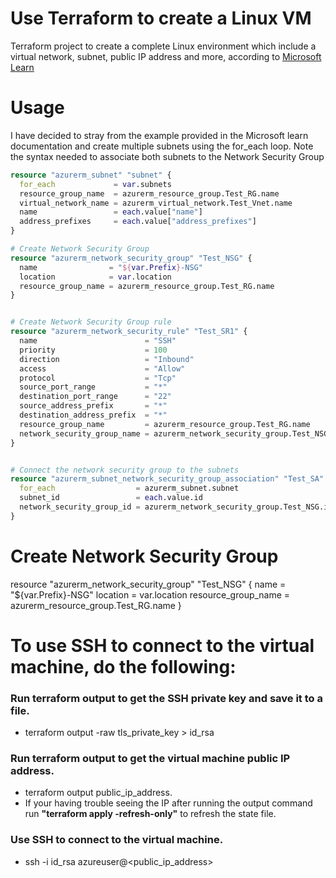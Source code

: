 # Use Terraform to create a Linux VM

Terraform project to create a complete Linux environment which include a virtual network, subnet, public IP address and more, according to <a href= 
"https://learn.microsoft.com/en-us/azure/virtual-machines/linux/quick-create-terraform">Microsoft Learn</a>


# Usage

I have decided to stray from the example provided in the Microsoft learn documentation and create multiple subnets using the for_each loop. Note the syntax needed to associate both subnets to the Network Security Group

```terraform
resource "azurerm_subnet" "subnet" {
  for_each             = var.subnets
  resource_group_name  = azurerm_resource_group.Test_RG.name
  virtual_network_name = azurerm_virtual_network.Test_Vnet.name
  name                 = each.value["name"]
  address_prefixes     = each.value["address_prefixes"]
}

# Create Network Security Group
resource "azurerm_network_security_group" "Test_NSG" {
  name                = "${var.Prefix}-NSG"
  location            = var.location
  resource_group_name = azurerm_resource_group.Test_RG.name
}


# Create Network Security Group rule
resource "azurerm_network_security_rule" "Test_SR1" {
  name                        = "SSH"
  priority                    = 100
  direction                   = "Inbound"
  access                      = "Allow"
  protocol                    = "Tcp"
  source_port_range           = "*"
  destination_port_range      = "22"
  source_address_prefix       = "*"
  destination_address_prefix  = "*"
  resource_group_name         = azurerm_resource_group.Test_RG.name
  network_security_group_name = azurerm_network_security_group.Test_NSG.name
}


# Connect the network security group to the subnets
resource "azurerm_subnet_network_security_group_association" "Test_SA" {
  for_each                  = azurerm_subnet.subnet
  subnet_id                 = each.value.id
  network_security_group_id = azurerm_network_security_group.Test_NSG.id
}
```

# Create Network Security Group
resource "azurerm_network_security_group" "Test_NSG" {
  name                = "${var.Prefix}-NSG"
  location            = var.location
  resource_group_name = azurerm_resource_group.Test_RG.name
}


# To use SSH to connect to the virtual machine, do the following:

### Run terraform output to get the SSH private key and save it to a file.
 - terraform output -raw tls_private_key > id_rsa

### Run terraform output to get the virtual machine public IP address.
 - terraform output public_ip_address. 
 - If your having trouble seeing the IP after running the output command run **"terraform apply -refresh-only"** to refresh the state file.

### Use SSH to connect to the virtual machine.
 - ssh -i id_rsa azureuser@<public_ip_address>
